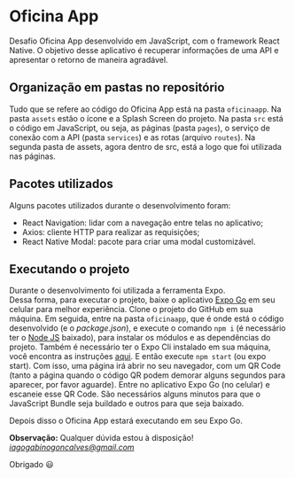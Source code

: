 # Oficina App

Desafio Oficina App desenvolvido em JavaScript, com o framework React Native. O objetivo desse aplicativo é recuperar informações de uma API e apresentar o retorno de maneira agradável.

## Organização em pastas no repositório
Tudo que se refere ao código do Oficina App está na pasta `oficinaapp`. Na pasta `assets` estão o ícone e a Splash Screen do projeto. Na pasta `src` está o código em JavaScript, ou seja, as páginas (pasta `pages`), o serviço de conexão com a API (pasta `services`) e as rotas (arquivo `routes`). Na segunda pasta de assets, agora dentro de src, está a logo que foi utilizada nas páginas. 

## Pacotes utilizados

Alguns pacotes utilizados durante o desenvolvimento foram:

- React Navigation: lidar com a navegação entre telas no aplicativo;
- Axios: cliente HTTP para realizar as requisições;
- React Native Modal: pacote para criar uma modal customizável.

## Executando o projeto

Durante o desenvolvimento foi utilizada a ferramenta Expo.  
Dessa forma, para executar o projeto, baixe o aplicativo [Expo Go](https://play.google.com/store/apps/details?id=host.exp.exponent&hl=pt_BR&gl=US) em seu celular para melhor experiência.
Clone o projeto do GitHub em sua máquina.
Em seguida, entre na pasta `oficinaapp`, que é onde está o código desenvolvido (e o _package.json_), e execute o comando `npm i` (é necessário ter o [Node JS](https://nodejs.org/) baixado), para instalar os módulos e as dependências do projeto.
Também é necessário ter o Expo Cli instalado em sua máquina, você encontra as instruções [aqui](https://docs.expo.io/workflow/expo-cli/). E então execute `npm start` (ou expo start). Com isso, uma página irá abrir no seu navegador, com um QR Code (tanto a página quando o código QR podem demorar alguns segundos para aparecer, por favor aguarde). Entre no aplicativo Expo Go (no celular) e escaneie esse QR Code. São necessários alguns minutos para que o JavaScript Bundle seja buildado e outros para que seja baixado.

Depois disso o Oficina App estará executando em seu Expo Go.

**Observação:** Qualquer dúvida estou à disposição! *iagogabinogoncalves@gmail.com*

Obrigado 😃

